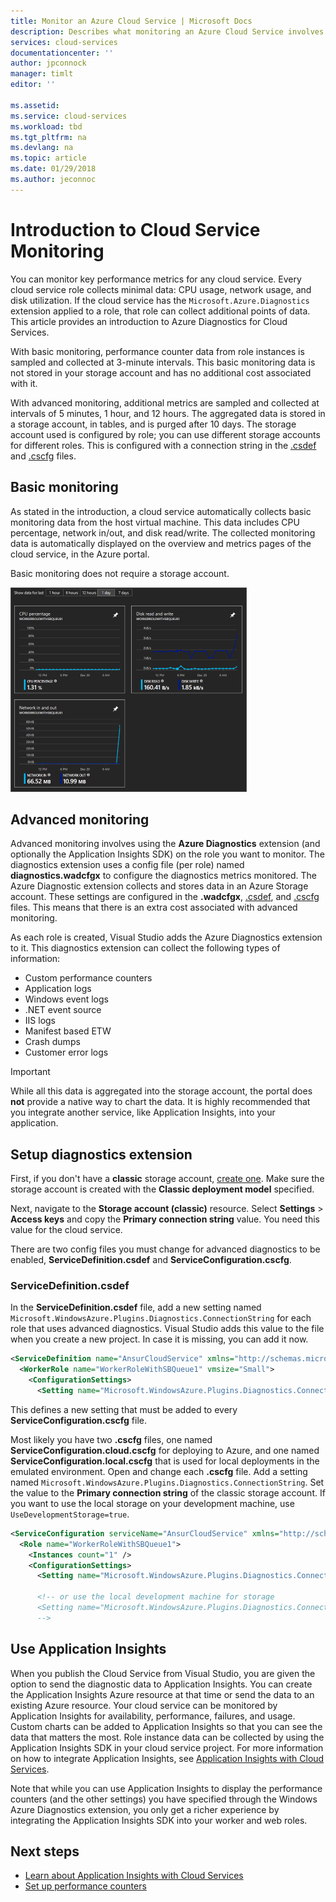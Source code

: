 ```yaml
---
title: Monitor an Azure Cloud Service | Microsoft Docs
description: Describes what monitoring an Azure Cloud Service involves and what some of your options are.
services: cloud-services
documentationcenter: ''
author: jpconnock
manager: timlt
editor: ''

ms.assetid: 
ms.service: cloud-services
ms.workload: tbd
ms.tgt_pltfrm: na
ms.devlang: na
ms.topic: article
ms.date: 01/29/2018
ms.author: jeconnoc
---
```


# Introduction to Cloud Service Monitoring

You can monitor key performance metrics for any cloud service. Every cloud service role collects minimal data: CPU usage, network usage, and disk utilization. If the cloud service has the `Microsoft.Azure.Diagnostics` extension applied to a role, that role can collect additional points of data. This article provides an introduction to Azure Diagnostics for Cloud Services.

With basic monitoring, performance counter data from role instances is sampled and collected at 3-minute intervals. This basic monitoring data is not stored in your storage account and has no additional cost associated with it.

With advanced monitoring, additional metrics are sampled and collected at intervals of 5 minutes, 1 hour, and 12 hours. The aggregated data is stored in a storage account, in tables, and is purged after 10 days. The storage account used is configured by role; you can use different storage accounts for different roles. This is configured with a connection string in the [.csdef](cloud-services-model-and-package.md#servicedefinitioncsdef) and [.cscfg](cloud-services-model-and-package.md#serviceconfigurationcscfg) files.


## Basic monitoring

As stated in the introduction, a cloud service automatically collects basic monitoring data from the host virtual machine. This data includes CPU percentage, network in/out, and disk read/write. The collected monitoring data is automatically displayed on the overview and metrics pages of the cloud service, in the Azure portal. 

Basic monitoring does not require a storage account. 

![basic cloud service monitoring tiles](media/cloud-services-how-to-monitor/basic-tiles.png)

## Advanced monitoring

Advanced monitoring involves using the **Azure Diagnostics** extension (and optionally the Application Insights SDK) on the role you want to monitor. The diagnostics extension uses a config file (per role) named **diagnostics.wadcfgx** to configure the diagnostics metrics monitored. The Azure Diagnostic extension collects and stores data in an Azure Storage account. These settings are configured in the **.wadcfgx**, [.csdef](cloud-services-model-and-package.md#servicedefinitioncsdef), and [.cscfg](cloud-services-model-and-package.md#serviceconfigurationcscfg) files. This means that there is an extra cost associated with advanced monitoring.

As each role is created, Visual Studio adds the Azure Diagnostics extension to it. This diagnostics extension can collect the following types of information:

* Custom performance counters
* Application logs
* Windows event logs
* .NET event source
* IIS logs
* Manifest based ETW
* Crash dumps
* Customer error logs

> [!IMPORTANT]
> While all this data is aggregated into the storage account, the portal does **not** provide a native way to chart the data. It is highly recommended that you integrate another service, like Application Insights, into your application.

## Setup diagnostics extension

First, if you don't have a **classic** storage account, [create one](../storage/common/storage-create-storage-account.md#create-a-storage-account). Make sure the storage account is created with the **Classic deployment model** specified.

Next, navigate to the **Storage account (classic)** resource. Select **Settings** > **Access keys** and copy the **Primary connection string** value. You need this value for the cloud service. 

There are two config files you must change for advanced diagnostics to be enabled, **ServiceDefinition.csdef** and **ServiceConfiguration.cscfg**.

### ServiceDefinition.csdef

In the **ServiceDefinition.csdef** file, add a new setting named `Microsoft.WindowsAzure.Plugins.Diagnostics.ConnectionString` for each role that uses advanced diagnostics. Visual Studio adds this value to the file when you create a new project. In case it is missing, you can add it now. 

```xml
<ServiceDefinition name="AnsurCloudService" xmlns="http://schemas.microsoft.com/ServiceHosting/2008/10/ServiceDefinition" schemaVersion="2015-04.2.6">
  <WorkerRole name="WorkerRoleWithSBQueue1" vmsize="Small">
    <ConfigurationSettings>
      <Setting name="Microsoft.WindowsAzure.Plugins.Diagnostics.ConnectionString" />
```

This defines a new setting that must be added to every **ServiceConfiguration.cscfg** file. 

Most likely you have two **.cscfg** files, one named **ServiceConfiguration.cloud.cscfg** for deploying to Azure, and one named **ServiceConfiguration.local.cscfg** that is used for local deployments in the emulated environment. Open and change each **.cscfg** file. Add a setting named `Microsoft.WindowsAzure.Plugins.Diagnostics.ConnectionString`. Set the value to the **Primary connection string** of the classic storage account. If you want to use the local storage on your development machine, use `UseDevelopmentStorage=true`.

```xml
<ServiceConfiguration serviceName="AnsurCloudService" xmlns="http://schemas.microsoft.com/ServiceHosting/2008/10/ServiceConfiguration" osFamily="4" osVersion="*" schemaVersion="2015-04.2.6">
  <Role name="WorkerRoleWithSBQueue1">
    <Instances count="1" />
    <ConfigurationSettings>
      <Setting name="Microsoft.WindowsAzure.Plugins.Diagnostics.ConnectionString" value="DefaultEndpointsProtocol=https;AccountName=mystorage;AccountKey=KWwkdfmskOIS240jnBOeeXVGHT9QgKS4kIQ3wWVKzOYkfjdsjfkjdsaf+sddfwwfw+sdffsdafda/w==" />
      
      <!-- or use the local development machine for storage
      <Setting name="Microsoft.WindowsAzure.Plugins.Diagnostics.ConnectionString" value="UseDevelopmentStorage=true" />
      -->
```

## Use Application Insights

When you publish the Cloud Service from Visual Studio, you are given the option to send the diagnostic data to Application Insights. You can create the Application Insights Azure resource at that time or send the data to an existing Azure resource. Your cloud service can be monitored by Application Insights for availability, performance, failures, and usage. Custom charts can be added to Application Insights so that you can see the data that matters the most. Role instance data can be collected by using the Application Insights SDK in your cloud service project. For more information on how to integrate Application Insights, see [Application Insights with Cloud Services](../application-insights/app-insights-cloudservices.md).

Note that while you can use Application Insights to display the performance counters (and the other settings) you have specified through the Windows Azure Diagnostics extension, you only get a richer experience by integrating the Application Insights SDK into your worker and web roles.


## Next steps

- [Learn about Application Insights with Cloud Services](../application-insights/app-insights-cloudservices.md)
- [Set up performance counters](diagnostics-performance-counters.md)

